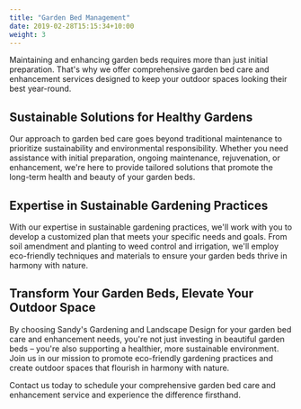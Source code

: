```yaml
---
title: "Garden Bed Management"
date: 2019-02-28T15:15:34+10:00
weight: 3
---
```


 Maintaining and enhancing garden beds requires more than just initial preparation. That's why we offer comprehensive garden bed care and enhancement services designed to keep your outdoor spaces looking their best year-round.

## Sustainable Solutions for Healthy Gardens

Our approach to garden bed care goes beyond traditional maintenance to prioritize sustainability and environmental responsibility. Whether you need assistance with initial preparation, ongoing maintenance, rejuvenation, or enhancement, we're here to provide tailored solutions that promote the long-term health and beauty of your garden beds.

## Expertise in Sustainable Gardening Practices

With our expertise in sustainable gardening practices, we'll work with you to develop a customized plan that meets your specific needs and goals. From soil amendment and planting to weed control and irrigation, we'll employ eco-friendly techniques and materials to ensure your garden beds thrive in harmony with nature.

## Transform Your Garden Beds, Elevate Your Outdoor Space

By choosing Sandy's Gardening and Landscape Design for your garden bed care and enhancement needs, you're not just investing in beautiful garden beds – you're also supporting a healthier, more sustainable environment. Join us in our mission to promote eco-friendly gardening practices and create outdoor spaces that flourish in harmony with nature.

Contact us today to schedule your comprehensive garden bed care and enhancement service and experience the difference firsthand.